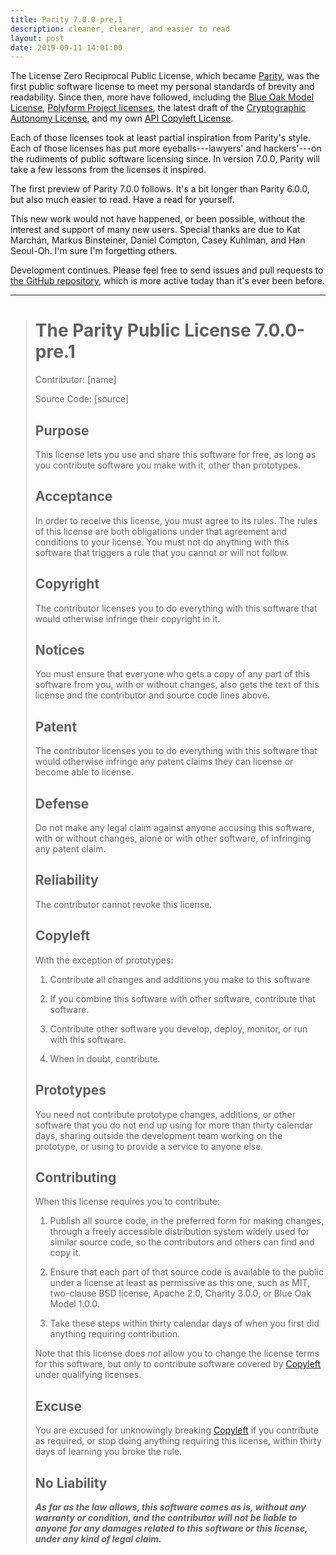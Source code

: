 ```yaml
---
title: Parity 7.0.0-pre.1
description: cleaner, clearer, and easier to read
layout: post
date: 2019-09-11 14:01:00
---
```


The License Zero Reciprocal Public License, which became [Parity](https://paritylicense.com), was the first public software license to meet my personal standards of brevity and readability.  Since then, more have followed, including the [Blue Oak Model License](https://blueoakcouncil.org/license/1.0.0), [Polyform Project licenses](https://polyformproject.org/licenses), the latest draft of the [Cryptographic Autonomy License](https://github.com/holochain/cryptographic-autonomy-license), and my own [API Copyleft License](https://github.com/kemitchell/api-copyleft-license).

Each of those licenses took at least partial inspiration from Parity's style.  Each of those licenses has put more eyeballs---lawyers' and hackers'---on the rudiments of public software licensing since.  In version 7.0.0, Parity will take a few lessons from the licenses it inspired.

The first preview of Parity 7.0.0 follows.  It's a bit longer than Parity 6.0.0, but also much easier to read.  Have a read for yourself.

This new work would not have happened, or been possible, without the interest and support of many new users.  Special thanks are due to Kat Marchán, Markus Binsteiner, Daniel Compton, Casey Kuhlman, and Han Seoul-Oh.  I'm sure I'm forgetting others.

Development continues.  Please feel free to send issues and pull requests to [the GitHub repository](https://github.com/licensezero/parity-public-license), which is more active today than it's ever been before.

---

> # The Parity Public License 7.0.0-pre.1
>
> Contributor: [name]
>
> Source Code: [source]
>
> ## Purpose
>
> This license lets you use and share this software for free, as long as you contribute software you make with it, other than prototypes.
>
> ## Acceptance
>
> In order to receive this license, you must agree to its rules.  The rules of this license are both obligations under that agreement and conditions to your license.  You must not do anything with this software that triggers a rule that you cannot or will not follow.
>
> ## Copyright
>
> The contributor licenses you to do everything with this software that would otherwise infringe their copyright in it.
>
> ## Notices
>
> You must ensure that everyone who gets a copy of any part of this software from you, with or without changes, also gets the text of this license and the contributor and source code lines above.
>
> ## Patent
>
> The contributor licenses you to do everything with this software that would otherwise infringe any patent claims they can license or become able to license.
>
> ## Defense
>
> Do not make any legal claim against anyone accusing this software, with or without changes, alone or with other software, of infringing any patent claim.
>
> ## Reliability
>
> The contributor cannot revoke this license.
>
> ## Copyleft
>
> With the exception of prototypes:
>
> 1.  Contribute all changes and additions you make to this software
>
> 2.  If you combine this software with other software, contribute that software.
>
> 3.  Contribute other software you develop, deploy, monitor, or run with this software.
>
> 4.  When in doubt, contribute.
>
> ## Prototypes
>
> You need not contribute prototype changes, additions, or other software that you do not end up using for more than thirty calendar days, sharing outside the development team working on the prototype, or using to provide a service to anyone else.
>
> ## Contributing
>
> When this license requires you to contribute:
>
> 1.  Publish all source code, in the preferred form for making changes, through a freely accessible distribution system widely used for similar source code, so the contributors and others can find and copy it.
>
> 2.  Ensure that each part of that source code is available to the public under a license at least as permissive as this one, such as MIT, two-clause BSD license, Apache 2.0, Charity 3.0.0, or Blue Oak Model 1.0.0.
>
> 3.  Take these steps within thirty calendar days of when you first did anything requiring contribution.
>
> Note that this license does _not_ allow you to change the license terms for this software, but only to contribute software covered by [Copyleft](#copyleft) under qualifying licenses.
>
> ## Excuse
>
> You are excused for unknowingly breaking [Copyleft](#copyleft) if you contribute as required, or stop doing anything requiring this license, within thirty days of learning you broke the rule.
>
> ## No Liability
>
> ***As far as the law allows, this software comes as is, without any warranty or condition, and the contributor will not be liable to anyone for any damages related to this software or this license, under any kind of legal claim.***
